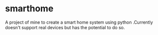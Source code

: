 # smarthome
A project of mine to create a smart home system using python .Currently doesn't support real devices but has the potential to do so.
